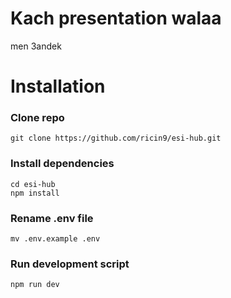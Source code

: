# Kach presentation walaa
men 3andek
# Installation

### Clone repo

    git clone https://github.com/ricin9/esi-hub.git
### Install dependencies

    cd esi-hub
    npm install
### Rename .env file
    mv .env.example .env

### Run development script

    npm run dev
